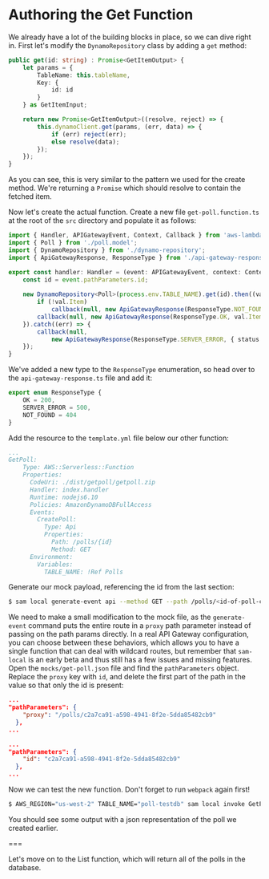 # Authoring the Get Function
We already have a lot of the building blocks in place, so we can dive right in.  First let's modify the `DynamoRepository` class by adding a `get` method:
```typescript
public get(id: string) : Promise<GetItemOutput> {
    let params = {
        TableName: this.tableName,
        Key: {
            id: id
        }
    } as GetItemInput;

    return new Promise<GetItemOutput>((resolve, reject) => {
        this.dynamoClient.get(params, (err, data) => {
            if (err) reject(err);
            else resolve(data);
        });
    });
}
```
As you can see, this is very similar to the pattern we used for the create method.  We're returning a `Promise` which should resolve to contain the fetched item.

Now let's create the actual function.  Create a new file `get-poll.function.ts` at the root of the `src` directory and populate it as follows:
```typescript
import { Handler, APIGatewayEvent, Context, Callback } from 'aws-lambda';
import { Poll } from './poll.model';
import { DynamoRepository } from './dynamo-repository';
import { ApiGatewayResponse, ResponseType } from './api-gateway-response';

export const handler: Handler = (event: APIGatewayEvent, context: Context, callback?: Callback) => {
    const id = event.pathParameters.id;
    
    new DynamoRepository<Poll>(process.env.TABLE_NAME).get(id).then((val) => {
        if (!val.Item)
            callback(null, new ApiGatewayResponse(ResponseType.NOT_FOUND, null));
        callback(null, new ApiGatewayResponse(ResponseType.OK, val.Item));
    }).catch((err) => {
        callback(null, 
            new ApiGatewayResponse(ResponseType.SERVER_ERROR, { status: false, error: err }));
    });
}
```
We've added a new type to the `ResponseType` enumeration, so head over to the `api-gateway-response.ts` file and add it:
```typescript
export enum ResponseType {
    OK = 200,
    SERVER_ERROR = 500,
    NOT_FOUND = 404
}
```
Add the resource to the `template.yml` file below our other function:
```yaml
...
GetPoll:
    Type: AWS::Serverless::Function
    Properties:
      CodeUri: ./dist/getpoll/getpoll.zip
      Handler: index.handler
      Runtime: nodejs6.10
      Policies: AmazonDynamoDBFullAccess
      Events:
        CreatePoll:
          Type: Api
          Properties:
            Path: /polls/{id}
            Method: GET
      Environment:
        Variables:
          TABLE_NAME: !Ref Polls
```

Generate our mock payload, referencing the id from the last section:
```bash
$ sam local generate-event api --method GET --path /polls/<id-of-poll-created-in-last-section> -r /polls/{id} > ./mocks/get-poll.json
```
We need to make a small modification to the mock file, as the `generate-event` command puts the entire route in a `proxy` path parameter instead of passing on the path params directly.  In a real API Gateway configuration, you can choose between these behaviors, which allows you to have a single function that can deal with wildcard routes, but remember that `sam-local` is an early beta and thus still has a few issues and missing features.  Open the `mocks/get-poll.json` file and find the `pathParameters` object.  Replace the `proxy` key with `id`, and delete the first part of the path in the value so that only the id is present:
```json
...
"pathParameters": {
    "proxy": "/polls/c2a7ca91-a598-4941-8f2e-5dda85482cb9"
  },
...
```
```json
...
"pathParameters": {
    "id": "c2a7ca91-a598-4941-8f2e-5dda85482cb9"
  },
...
```
Now we can test the new function. Don't forget to run `webpack` again first!
```bash
$ AWS_REGION="us-west-2" TABLE_NAME="poll-testdb" sam local invoke GetPoll -e mocks/get-poll.json
```
You should see some output with a json representation of the poll we created earlier.

===

Let's move on to the List function, which will return all of the polls in the database.
